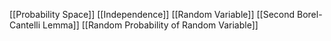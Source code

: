[[Probability Space]]
[[Independence]]
[[Random Variable]]
[[Second Borel-Cantelli Lemma]]
[[Random Probability of Random Variable]]
